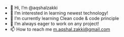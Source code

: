 - 👋 Hi, I’m @aqshalzakki
- 👀 I’m interested in learning newest technology!
- 🌱 I’m currently learning Clean code & code principle
- 💞️ I’m always eager to work on any project!
- 📫 How to reach me m.aqshal.zakki@gmail.com

<!---
aqshalzakki/aqshalzakki is a ✨ special ✨ repository because its `README.md` (this file) appears on your GitHub profile.
You can click the Preview link to take a look at your changes.
--->
